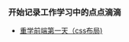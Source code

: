 
### 开始记录工作学习中的点点滴滴
  - [重学前端第一天（css布局)](https://github.com/YufJi/blog/blob/master/2019-01/BFC.md "重学前端第一天（css布局)")